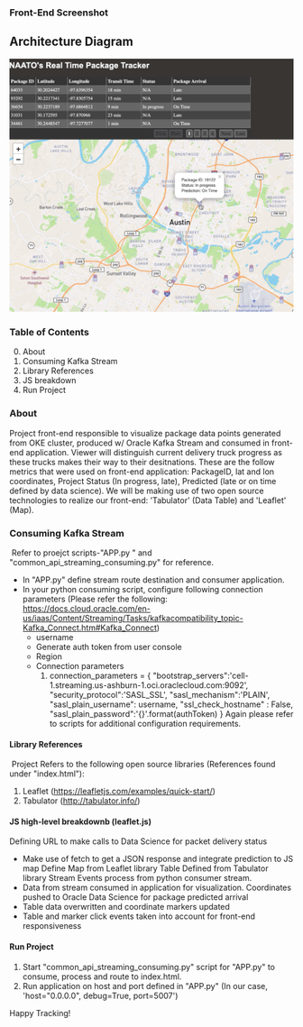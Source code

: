 ### Front-End Screenshot

## Architecture Diagram
![alt text](NAATO-front-end.png)

### Table of Contents
0. About
1. Consuming Kafka Stream
2. Library References
3. JS breakdown
4. Run Project

### About

Project front-end responsible to visualize package data points generated from OKE cluster, produced w/ Oracle Kafka Stream and consumed in front-end application. Viewer will distinguish current delivery truck progress as these trucks makes their way to their desitnations. These are the follow metrics that were used on front-end application: PackageID, lat and lon coordinates, Project Status (In progress, late), Predicted (late or on time defined by data science). We will be making use of two open source technologies to realize our front-end: 'Tabulator' (Data Table) and 'Leaflet' (Map).
​
### Consuming Kafka Stream
​
Refer to proejct scripts-"APP.py " and "common_api_streaming_consuming.py" for reference.
- In "APP.py" define stream route destination and consumer application.
- In your python consuming script, configure following connection parameters (Please refer the following: https://docs.cloud.oracle.com/en-us/iaas/Content/Streaming/Tasks/kafkacompatibility_topic-Kafka_Connect.htm#Kafka_Connect)
  - username
  - Generate auth token from user console
  - Region
  - Connection parameters
    1. connection_parameters = {
    "bootstrap_servers":'cell-1.streaming.us-ashburn-1.oci.oraclecloud.com:9092',
    "security_protocol":'SASL_SSL',
    "sasl_mechanism":'PLAIN',
    "sasl_plain_username": username,
    "ssl_check_hostname" : False,
    "sasl_plain_password":'{}'.format(authToken)
    }
Again please refer to scripts for additional configuration requirements.

#### Library References
​
Project Refers to the following open source libraries (References found under "index.html"):
1. Leaflet (https://leafletjs.com/examples/quick-start/)
2. Tabulator (http://tabulator.info/)
​
​
#### JS high-level breakdownb (leaflet.js)
Defining URL to make calls to Data Science for packet delivery status
- Make use of fetch to get a JSON response and integrate prediction to JS map
​Define Map from Leaflet library
Table Defined from Tabulator library
Stream Events process from python consumer stream.
- Data from stream consumed in application for visualization.
Coordinates pushed to Oracle Data Science for package predicted arrival
- Table data overwritten and coordinate markers updated
- Table and marker click events taken into account for front-end responsiveness


#### Run Project
1. Start "common_api_streaming_consuming.py" script for "APP.py" to consume, process and route to index.html. 
2. Run application on host and port defined in "APP.py" (In our case, 'host="0.0.0.0", debug=True, port=5007')

Happy Tracking!